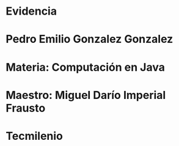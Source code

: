 # Evidencia
# Pedro Emilio Gonzalez Gonzalez
# Materia: Computación en Java
# Maestro: Miguel Darío Imperial Frausto
# Tecmilenio
